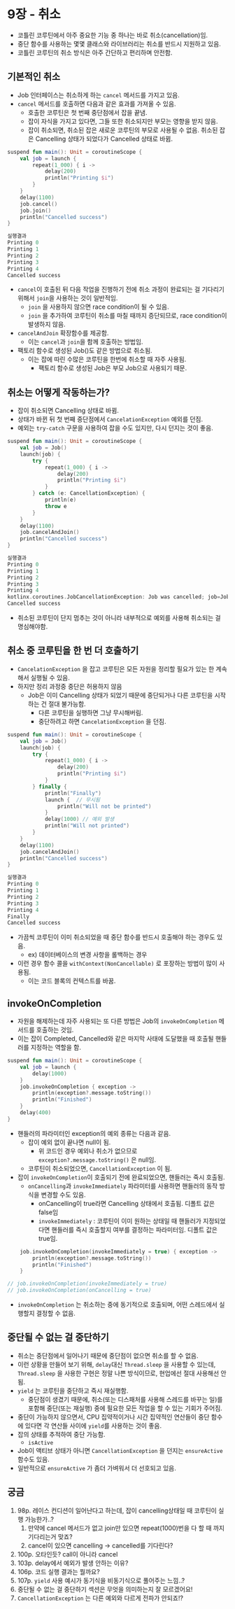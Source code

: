 # 9장 - 취소

- 코틀린 코루틴에서 아주 중요한 기능 중 하나는 바로 취소(cancellation)임.
- 중단 함수를 사용하는 몇몇 클래스와 라이브러리는 취소를 반드시 지원하고 있음.
- 코틀린 코루틴의 취소 방식은 아주 간단하고 편리하며 안전함.

## 기본적인 취소

- Job 인터페이스는 취소하게 하는 `cancel` 메서드를 가지고 있음.
- `cancel` 메서드를 호출하면 다음과 같은 효과를 가져올 수 있음.
    - 호출한 코루틴은 첫 번째 중단점에서 잡을 끝냄.
    - 잡이 자식을 가지고 있다면, 그들 또한 취소되지만 부모는 영향을 받지 않음.
    - 잡이 취소되면, 취소된 잡은 새로운 코루틴의 부모로 사용될 수 없음. 취소된 잡은 Cancelling 상태가 되었다가 Cancelled 상태로 바뀜.

```kotlin
suspend fun main(): Unit = coroutineScope {
    val job = launch {
        repeat(1_000) { i ->
            delay(200)
            println("Printing $i")
        }
    }
    delay(1100)
    job.cancel()
    job.join()
    println("Cancelled success")
}

실행결과
Printing 0
Printing 1
Printing 2
Printing 3
Printing 4
Cancelled success
```

- `cancel`이 호출된 뒤 다음 작업을 진행하기 전에 취소 과정이 완료되는 걸 기다리기 위해서 `join`을 사용하는 것이 일반적임.
    - `join` 을 사용하지 않으면 race condition이 될 수 있음.
    - `join` 을 추가하여 코루틴이 취소를 마칠 때까지 증단되므로, race condition이 발생하지 않음.
- `cancelAndJoin` 확장함수를 제공함.
    - 이는 `cancel`과 `join`을 함께 호출하는 방법임.
- 팩토리 함수로 생성된 Job()도 같은 방법으로 취소됨.
    - 이는 잡에 따린 수많은 코루틴을 한번에 취소할 때 자주 사용됨.
        - 팩토리 함수로 생성된 Job은 부모 Job으로 사용되기 때문.

## 취소는 어떻게 작동하는가?

- 잡이 취소되면 Cancelling 상태로 바뀜.
- 상태가 바뀐 뒤 첫 번째 중단점에서 `CancelationException` 예외를 던짐.
- 예외는 `try-catch` 구문을 사용하여 잡을 수도 있지만, 다시 던지는 것이 좋음.

```kotlin
suspend fun main(): Unit = coroutineScope {
    val job = Job()
    launch(job) {
        try {
            repeat(1_000) { i ->
                delay(200)
                println("Printing $i")
            }
        } catch (e: CancellationException) {
            println(e)
            throw e
        }
    }
    delay(1100)
    job.cancelAndJoin()
    println("Cancelled success")
}

실행결과
Printing 0
Printing 1
Printing 2
Printing 3
Printing 4
kotlinx.coroutines.JobCancellationException: Job was cancelled; job=JobImpl{Cancelling}@53908b12
Cancelled success
```

- 취소된 코루틴이 단지 멈추는 것이 아니라 내부적으로 예외를 사용해 취소되는 걸 명심해야함.

## 취소 중 코루틴을 한 번 더 호출하기

- `CancelationException` 을 잡고 코루틴은 모든 자원을 정리할 필요가 있는 한 계속해서 실행될 수 있음.
- 하지만 정리 과정중 중단은 허용하지 않음
    - Job은 이미 Cancelling 상태가 되었기 때문에 중단되거나 다른 코루틴을 시작하는 건 절대 불가능함.
        - 다른 코루틴을 실행하면 그냥 무시해버림.
        - 중단하려고 하면 `CancelationException` 을 던짐.

```kotlin
suspend fun main(): Unit = coroutineScope {
    val job = Job()
    launch(job) {
        try {
            repeat(1_000) { i ->
                delay(200)
                println("Printing $i")
            }
        } finally {
            println("Finally")
            launch {  // 무시됨
                println("Will not be printed")
            }
            delay(1000) // 예외 발생
            println("Will not printed")
        }
    }
    delay(1100)
    job.cancelAndJoin()
    println("Cancelled success")
}

실행결과
Printing 0
Printing 1
Printing 2
Printing 3
Printing 4
Finally
Cancelled success
```

- 가끔씩 코루틴이 이미 취소되었을 때 중단 함수를 반드시 호출해야 하는 경우도 있음.
    - ex) 데이터베이스의 변경 사항을 롤백하는 경우
- 이런 경우 함수 콜을 `withContext(NonCancellable)` 로 포장하는 방법이 많이 사용됨.
    - 이는 코드 블록의 컨텍스트를 바꿈.

## invokeOnCompletion

- 자원을 해제하는데 자주 사용되는 또 다른 방법은 Job의 `invokeOnCompletion` 메서드를 호출하는 것임.
- 이는 잡이 Completed, Cancelled와 같은 마지막 사태에 도달했을 때 호출될 핸들러를 지정하는 역할을 함.

```kotlin
suspend fun main(): Unit = coroutineScope {
    val job = launch {
        delay(1000)
    }
    job.invokeOnCompletion { exception ->
        println(exception?.message.toString())
        println("Finished")
    }
    delay(400)
}
```

- 핸들러의 파라미터인 exception의 예외 종류는 다음과 같음.
    - 잡이 예외 없이 끝나면 null이 됨.
        - 위 코드인 경우 예외나 취소가 없으므로 `exception?.message.toString()` 은 null임.
    - 코루틴이 취소되었으면, `CancellationException` 이 됨.
- 잡이 `invokeOnCompletion`이 호출되기 전에 완료되었으면, 핸들러는 죽시 호출됨.
    - `onCancelling`과 `invokeImmediately` 파라미터를 사용하면 핸들러의 동작 방식을 변경할 수도 있음.
        - onCancelling이 true라면 Cancelling 상태에서 호출됨. 디폴트 값은 false임
        - `invokeImmediately` : 코루틴이 이미 원하는 상태일 때 핸들러가 지정되었다면 핸들러를 즉시 호출할지 여부를 결정하는 파라미터임. 디폴트 값은 true임.

```kotlin
    job.invokeOnCompletion(invokeImmediately = true) { exception ->
        println(exception?.message.toString())
        println("Finished")
    }

// job.invokeOnCompletion(invokeImmediately = true)
// job.invokeOnCompletion(onCancelling = true)
```

- `invokeOnCompletion` 는 취소하는 중에 동기적으로 호출되며, 어떤 스레드에서 실행할지 결정할 수 없음.

## 중단될 수 없는 걸 중단하기

- 취소는 중단점에서 일어나기 때문에 중단점이 없으면 취소를 할 수 없음.
- 이런 상황을 만들어 보기 위해, `delay`대신 `Thread.sleep` 을 사용할 수 있는데, `Thread.sleep` 을 사용한 구현은 정말 나쁜 방식이므로, 현업에선 절대 사용해선 안됨.
- `yield` 는 코루틴을 중단하고 즉시 재실행함.
    - 중단점이 생겼기 때문에, 취소(또는 디스패처를 사용해 스레드를 바꾸는 일)를 포함해 중단(또는 재실행) 중에 필요한 모든 작업을 할 수 있는 기회가 주어짐.
- 중단이 가능하지 않으면서, CPU 집약적이거나 시간 집약적인 연산들이 중단 함수에 있다면 각 연산들 사이에 `yield`를 사용하는 것이 좋음.
- 잡의 상태를 추적하여 중단 가능함.
    - `isActive`
- Job이 액티브 상태가 아니면 `CancellationException` 을 던지는 `ensureActive` 함수도 있음.
- 일반적으로 `ensureActive` 가 좀더 가벼워서 더 선호되고 있음.

## 궁금

1. 98p. 레이스 컨디션이 일어난다고 하는데, 잡이 cancelling상태일 때 코루틴이 실행 가능한가..?
    1. 만약에 cancel 메서드가 없고 join만 있으면 repeat(1000)번을 다 할 때 까지 기다리는거 맞죠?
    2. cancel이 있으면 cancelling → cancelled를 기다린다?
2. 100p. 오타인듯? call이 아니라 cancel
3. 103p. delay에서 예외가 발생 안하는 이유?
4. 106p. 코드 실행 결과는 뭘까요?
5. 107p. `yield` 사용 예시가 동기식을 비동기식으로 풀어주는 느낌..?
6. 중단될 수 없는 걸 중단하기 섹션은 무엇을 의미하는지 잘 모르겠어요!
7. `CancellationException` 는 다른 예외와 다르게 전파가 안되죠!?
